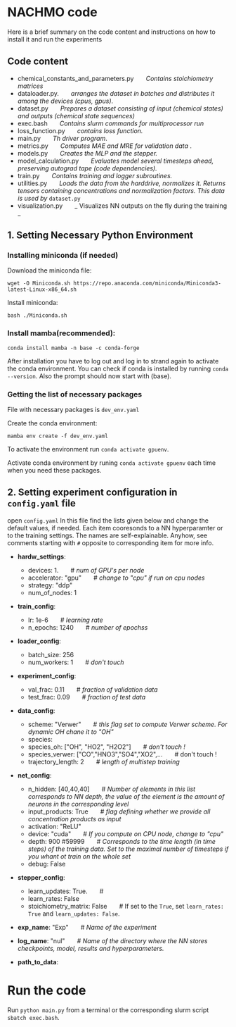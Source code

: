 # NACHMO code

Here is a brief summary on the code content and instructions on how to install it and run the experiments


## Code content
- chemical_constants_and_parameters.py &nbsp;  &nbsp; &nbsp; _Contains stoichiometry matrices_
- dataloader.py.    &nbsp;  &nbsp; &nbsp; _arranges the dataset in batches and distributes it among the devices (cpus, gpus)_.
- dataset.py        &nbsp;  &nbsp; &nbsp;     _Prepares a dataset consisting of input (chemical states) and outputs (chemical state sequences)_
- exec.bash                    &nbsp;  &nbsp; &nbsp;   _Contains slurm commands for multiprocessor run_
- loss_function.py             &nbsp;  &nbsp; &nbsp;   _contains loss function._
- main.py                       &nbsp;  &nbsp; &nbsp;  _Th driver program_.
- metrics.py             &nbsp;  &nbsp; &nbsp;   _Computes MAE and MRE for validation data_ .
- models.py                     &nbsp;  &nbsp; &nbsp;  _Creates the MLP and the stepper._
- model_calculation.py         &nbsp;  &nbsp; &nbsp;   _Evaluates model several timesteps ahead, preserving autograd tape (code dependencies)._
- train.py                     &nbsp;  &nbsp; &nbsp;  _Contains training and logger subroutines._ 
- utilities.py                 &nbsp;  &nbsp; &nbsp;   _Loads the data from the harddrive, normalizes it. Returns tensors containing concentrations and normalization factors. This data is used by_ `dataset.py`
- visualization.py &nbsp;  &nbsp; &nbsp; _ Visualizes NN outputs on the fly during the training _

## 1. Setting Necessary Python Environment

### Installing miniconda (if needed)
Download the miniconda file:

`wget -O Miniconda.sh https://repo.anaconda.com/miniconda/Miniconda3-latest-Linux-x86_64.sh`

Install miniconda:

`bash ./Miniconda.sh`

### Install mamba(recommended):

`conda install mamba -n base -c conda-forge`

After installation you have to log out and log in to strand again to activate the conda environment. You
can check if conda is installed by running `conda --version`. Also the prompt should now start with (base).

### Getting the list of necessary packages

File with necessary packages is `dev_env.yaml`

Create the conda environment:

`mamba env create -f dev_env.yaml`

To activate the environment run `conda activate gpuenv`.

Activate conda environment by runing `conda activate gpuenv` each time when you need these packages. 


## 2. Setting experiment configuration in `config.yaml` file

open `config.yaml` In this file find the lists given below and change the default values, if needed. Each item cooresonds to a NN hyperparamter or to the training settings. The names are self-explainable. Anyhow, see comments starting with `#` opposite to corresponding item for more info.  

- **hardw_settings**:
     - devices: 1.   &nbsp;  &nbsp; &nbsp; # _num of GPU's per node_ 
     - accelerator: "gpu" &nbsp;  &nbsp; &nbsp; # _change to "cpu" if run on cpu nodes_
     - strategy: "ddp"
     - num_of_nodes: 1

- **train_config**:
     - lr: 1e-6 &nbsp;  &nbsp; &nbsp; # _learning rate_
     - n_epochs: 1240 &nbsp;  &nbsp; &nbsp; # _number of epochss_

- **loader_config**:
     - batch_size: 256
     - num_workers: 1 &nbsp;  &nbsp; &nbsp; # _don't touch_ 
 
- **experiment_config**:
     - val_frac: 0.11 &nbsp;  &nbsp; &nbsp; # _fraction of validation data_
     - test_frac: 0.09  &nbsp;  &nbsp; &nbsp; # _fraction of test data_

- **data_config**:
     - scheme: "Verwer" &nbsp;  &nbsp; &nbsp; # _this flag set to compute Verwer scheme. For dynamic OH chane it to "OH"_
     - species: 
     - species_oh: ["OH", "HO2", "H2O2"]  &nbsp;  &nbsp; &nbsp; #  _don't touch !_
     - species_verwer: ["CO","HNO3","SO4","XO2",... &nbsp;  &nbsp; &nbsp; #  don't touch !
     - trajectory_length: 2  &nbsp;  &nbsp; &nbsp; # _length of multistep training_
- **net_config**:
     - n_hidden: [40,40,40] &nbsp;  &nbsp; &nbsp; # _Number of elements in this list corresponds to NN depth, the value of the element is the amount of neurons in the corresponding level_
    - input_products: True  &nbsp;  &nbsp; &nbsp; # _flag defining whether we provide all concentration products as input_
    - activation: "ReLU"
    - device: "cuda"  &nbsp;  &nbsp; &nbsp; # _If you compute on CPU node, change to "cpu"_ 
    - depth: 900 #59999  &nbsp;  &nbsp; &nbsp; # _Corresponds to the time length (in time steps) of the training data. Set to the maximal number of timesteps if you whant ot train on the whole set_
    - debug: False

- **stepper_config**:
    - learn_updates: True. &nbsp;  &nbsp; &nbsp; # 
    - learn_rates: False
    - stoichiometry_matrix: False &nbsp;  &nbsp; &nbsp; # If set to the `True`, set `learn_rates: True` and `learn_updates: False`.

- **exp_name**: "Exp" &nbsp;  &nbsp; &nbsp; # _Name of the experiment_
- **log_name**: "nul" &nbsp;  &nbsp; &nbsp; # _Name of the directory where the NN stores checkpoints, model, results and hyperparameters._
- **path_to_data**:

# Run the code

Run `python main.py` from a terminal or the corresponding slurm script `sbatch exec.bash`. 
